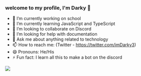 ### welcome to my profile, I'm Darky 👋

- 🔭 I’m currently working on school
- 🌱 I’m currently learning JavaScript and TypeScript
- 👯 I’m looking to collaborate on Discord
- 🤔 I’m looking for help with documentation
- 💬 Ask me about anything related to technology
- 📫 How to reach me: (Twitter - https://twitter.com/imDarky3)
- 😄 Pronouns: He/His
- ⚡ Fun fact: I learn all this to make a bot on the discord


<img src="https://github-readme-stats.vercel.app/api?username=Darky-tech&&show_icons=true&title_color=ffffff&icon_color=bb2acf&text_color=daf7dc&bg_color=151515">
